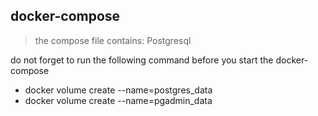 ## docker-compose
> the compose file contains:
> Postgresql

do not forget to run the following command before you start the docker-compose

- docker volume create --name=postgres_data
- docker volume create --name=pgadmin_data